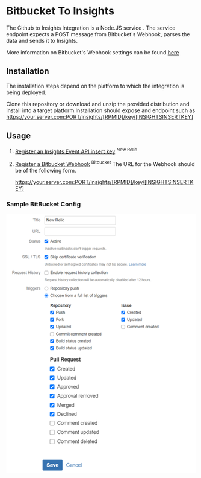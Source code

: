 # Bitbucket To Insights

The Github to Insights Integration is a Node.JS service . The service endpoint expects a POST message from Bitbucket's Webhook, parses the data and sends it to Insights.

More information on Bitbucket's Webhook settings can be found [here](https://confluence.atlassian.com/bitbucket/manage-webhooks-735643732.html)

## Installation
The  installation steps depend on the platform to which the integration is being deployed. 

Clone this repository or download and unzip the provided distribution and install into a target platform.Installation should expose and endpoint such as  
    https://your.server.com:PORT/insights/[RPMID]/key/[INSIGHTSINSERTKEY]


## Usage

1. [Register an Insights Event API insert key](https://docs.newrelic.com/docs/insights/insights-data-sources/custom-data/send-custom-events-event-api#register) <sup>New Relic</sup>
2. [Register a Bitbucket Webhook](https://confluence.atlassian.com/bitbucket/manage-webhooks-735643732.html) <sup>Bitbucket</sup>
   The URL for the Webhook should be of the following form.

   https://your.server.com:PORT/insights/[RPMID]/key/[INSIGHTSINSERTKEY]


### Sample BitBucket Config
   ![BitBucket config](./bitbucket.png?raw=true "BitBucket Config")
